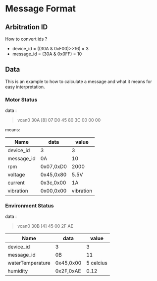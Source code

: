 # Message Format

## Arbitration ID

How to convert ids ?

* device_id = ((30A & 0xF00)>>16) = 3
* message_id = (30A & 0x0FF) = 10

## Data
This is an example to how to calculate a message and what it means for easy
interpretation.

### Motor Status

data :
> vcan0  30A   [8]  07 D0 45 80 3C 00 00 00

means:

| Name          | data      | value     |
|---------------|-----------|-----------|
| device_id     | 3         | 3         |
| message_id    | 0A        | 10        |
| rpm           | 0x07,0xD0 | 2000      |
| voltage       | 0x45,0x80 | 5.5V      |
| current       | 0x3c,0x00 | 1A        |
| vibration     | 0x00,0x00 | vibration |

### Environment Status

data :
>   vcan0  30B   [4]  45 00 2F AE


| Name              | data      | value     |
|-------------------|-----------|-----------|
| device_id         | 3         | 3         |
| message_id        | 0B        | 11        |
| waterTemperature  | 0x45,0x00 | 5 celcius |
| humidity          | 0x2F,0xAE | 0.12      |
